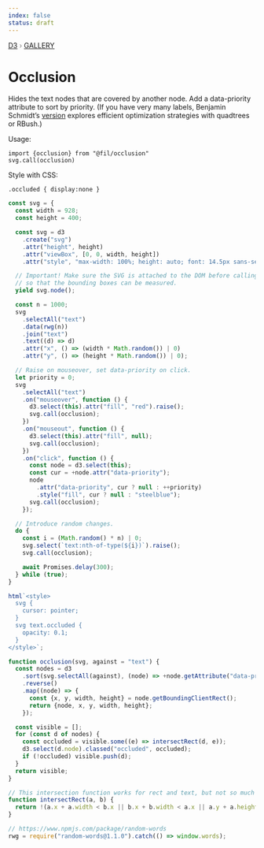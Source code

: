 ```yaml
---
index: false
status: draft
---
```


<div style="color: grey; font: 13px/25.5px var(--sans-serif); text-transform: uppercase;"><h1 style="display: none;">Occlusion</h1><a href="https://d3js.org/">D3</a> › <a href="/@d3/gallery">Gallery</a></div>

# Occlusion

Hides the text nodes that are covered by another node. Add a data-priority attribute to sort by priority. (If you have very many labels, Benjamin Schmidt’s [version](https://observablehq.com/@bmschmidt/finding-text-occlusion-with-quadtrees) explores efficient optimization strategies with quadtrees or RBush.)

Usage:

```{js}
import {occlusion} from "@fil/occlusion"
svg.call(occlusion)
```

Style with CSS:

```{css}
.occluded { display:none }
```

```js echo
const svg = {
  const width = 928;
  const height = 400;

  const svg = d3
    .create("svg")
    .attr("height", height)
    .attr("viewBox", [0, 0, width, height])
    .attr("style", "max-width: 100%; height: auto; font: 14.5px sans-serif;");

  // Important! Make sure the SVG is attached to the DOM before calling occlusion(),
  // so that the bounding boxes can be measured.
  yield svg.node();

  const n = 1000;
  svg
    .selectAll("text")
    .data(rwg(n))
    .join("text")
    .text((d) => d)
    .attr("x", () => (width * Math.random()) | 0)
    .attr("y", () => (height * Math.random()) | 0);

  // Raise on mouseover, set data-priority on click.
  let priority = 0;
  svg
    .selectAll("text")
    .on("mouseover", function () {
      d3.select(this).attr("fill", "red").raise();
      svg.call(occlusion);
    })
    .on("mouseout", function () {
      d3.select(this).attr("fill", null);
      svg.call(occlusion);
    })
    .on("click", function () {
      const node = d3.select(this);
      const cur = +node.attr("data-priority");
      node
        .attr("data-priority", cur ? null : ++priority)
        .style("fill", cur ? null : "steelblue");
      svg.call(occlusion);
    });

  // Introduce random changes.
  do {
    const i = (Math.random() * n) | 0;
    svg.select(`text:nth-of-type(${i})`).raise();
    svg.call(occlusion);

    await Promises.delay(300);
  } while (true);
}
```

```js echo
html`<style>
  svg {
    cursor: pointer;
  }
  svg text.occluded {
    opacity: 0.1;
  }
</style>`;
```

```js echo
function occlusion(svg, against = "text") {
  const nodes = d3
    .sort(svg.selectAll(against), (node) => +node.getAttribute("data-priority"))
    .reverse()
    .map((node) => {
      const {x, y, width, height} = node.getBoundingClientRect();
      return {node, x, y, width, height};
    });

  const visible = [];
  for (const d of nodes) {
    const occluded = visible.some((e) => intersectRect(d, e));
    d3.select(d.node).classed("occluded", occluded);
    if (!occluded) visible.push(d);
  }
  return visible;
}
```

```js echo
// This intersection function works for rect and text, but not so much for circles.
function intersectRect(a, b) {
  return !(a.x + a.width < b.x || b.x + b.width < a.x || a.y + a.height < b.y || b.y + b.height < a.y);
}
```

```js echo
// https://www.npmjs.com/package/random-words
rwg = require("random-words@1.1.0").catch(() => window.words);
```
